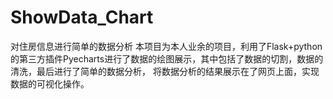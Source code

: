 # ShowData_Chart
对住房信息进行简单的数据分析
本项目为本人业余的项目，利用了Flask+python的第三方插件Pyecharts进行了数据的绘图展示，其中包括了数据的切割，数据的清洗，最后进行了简单的数据分析，
将数据分析的结果展示在了网页上面，实现数据的可视化操作。
